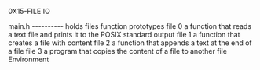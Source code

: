 0X15-FILE IO

main.h ---------- holds files function prototypes
file 0 a function that reads a text file and prints it to the POSIX standard output
file 1 a function that creates a file with content
file 2 a function that appends a text at the end of a file
file 3 a program that copies the content of a file to another file
Environment
